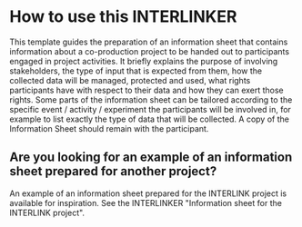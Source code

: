 # How to use this INTERLINKER
This template guides the preparation of an information sheet that contains information about a co-production project to be handed out to participants engaged in project activities. It briefly explains the purpose of involving stakeholders, the type of input that is expected from them, how the collected data will be managed, protected and used, what rights participants have with respect to their data and how they can exert those rights.
Some parts of the information sheet can be tailored according to the specific event / activity / experiment the participants will be involved in, for example to list exactly the type of data that will be collected.
A copy of the Information Sheet should remain with the participant. 

## Are you looking for an example of an information sheet prepared for another project?
An example of an information sheet prepared for the INTERLINK project is available for inspiration. See the INTERLINKER "Information sheet for the INTERLINK project".


